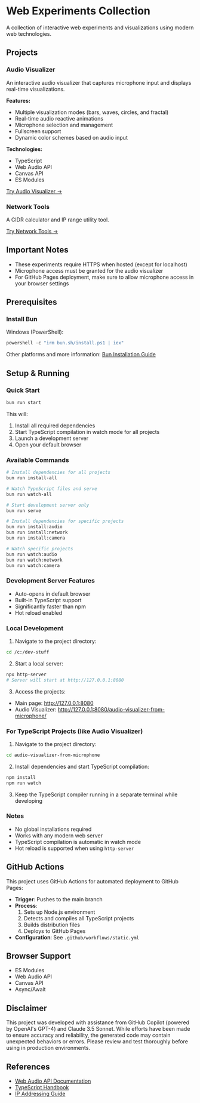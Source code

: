 # Web Experiments Collection

A collection of interactive web experiments and visualizations using modern web technologies.

## Projects

### Audio Visualizer

An interactive audio visualizer that captures microphone input and displays real-time visualizations.

**Features:**

- Multiple visualization modes (bars, waves, circles, and fractal)
- Real-time audio reactive animations
- Microphone selection and management
- Fullscreen support
- Dynamic color schemes based on audio input

**Technologies:**

- TypeScript
- Web Audio API
- Canvas API
- ES Modules

[Try Audio Visualizer →](./audio-visualizer-from-microphone/)

### Network Tools

A CIDR calculator and IP range utility tool.

[Try Network Tools →](./network-tools/)

## Important Notes

- These experiments require HTTPS when hosted (except for localhost)
- Microphone access must be granted for the audio visualizer
- For GitHub Pages deployment, make sure to allow microphone access in your browser settings

## Prerequisites

### Install Bun

Windows (PowerShell):
```powershell
powershell -c "irm bun.sh/install.ps1 | iex"
```

Other platforms and more information: [Bun Installation Guide](https://bun.sh/docs/installation)

## Setup & Running

### Quick Start

```bash
bun run start
```

This will:
1. Install all required dependencies
2. Start TypeScript compilation in watch mode for all projects
3. Launch a development server
4. Open your default browser

### Available Commands

```bash
# Install dependencies for all projects
bun run install-all

# Watch TypeScript files and serve
bun run watch-all

# Start development server only
bun run serve

# Install dependencies for specific projects
bun run install:audio
bun run install:network
bun run install:camera

# Watch specific projects
bun run watch:audio
bun run watch:network
bun run watch:camera
```

### Development Server Features
- Auto-opens in default browser
- Built-in TypeScript support
- Significantly faster than npm
- Hot reload enabled

### Local Development

1. Navigate to the project directory:

```bash
cd /c:/dev-stuff
```

2. Start a local server:

```bash
npx http-server
# Server will start at http://127.0.0.1:8080
```

3. Access the projects:

- Main page: http://127.0.0.1:8080
- Audio Visualizer: http://127.0.0.1:8080/audio-visualizer-from-microphone/

### For TypeScript Projects (like Audio Visualizer)

1. Navigate to the project directory:

```bash
cd audio-visualizer-from-microphone
```

2. Install dependencies and start TypeScript compilation:

```bash
npm install
npm run watch
```

3. Keep the TypeScript compiler running in a separate terminal while developing

### Notes

- No global installations required
- Works with any modern web server
- TypeScript compilation is automatic in watch mode
- Hot reload is supported when using `http-server`

## GitHub Actions

This project uses GitHub Actions for automated deployment to GitHub Pages:

- **Trigger**: Pushes to the main branch
- **Process**:
  1. Sets up Node.js environment
  2. Detects and compiles all TypeScript projects
  3. Builds distribution files
  4. Deploys to GitHub Pages
- **Configuration**: See `.github/workflows/static.yml`

## Browser Support

- ES Modules
- Web Audio API
- Canvas API
- Async/Await

## Disclaimer

This project was developed with assistance from GitHub Copilot (powered by OpenAI's GPT-4) and Claude 3.5 Sonnet. While efforts have been made to ensure accuracy and reliability, the generated code may contain unexpected behaviors or errors. Please review and test thoroughly before using in production environments.

## References

- [Web Audio API Documentation](https://developer.mozilla.org/en-US/docs/Web/API/Web_Audio_API)
- [TypeScript Handbook](https://www.typescriptlang.org/docs/handbook/intro.html)
- [IP Addressing Guide](https://www.rfc-editor.org/rfc/rfc1918)

